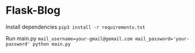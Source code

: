 # Flask-Blog

Install dependencies
`pip3 install -r requirements.txt`

Run main.py
`mail_username=your-gmail@gemail.com mail_password='your-password' python main.py`
